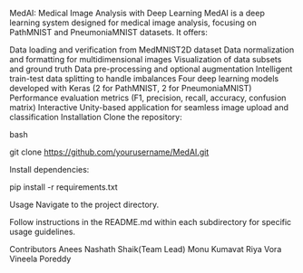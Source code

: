 MedAI: Medical Image Analysis with Deep Learning
MedAI is a deep learning system designed for medical image analysis, focusing on PathMNIST and PneumoniaMNIST datasets. It offers:

Data loading and verification from MedMNIST2D dataset
Data normalization and formatting for multidimensional images
Visualization of data subsets and ground truth
Data pre-processing and optional augmentation
Intelligent train-test data splitting to handle imbalances
Four deep learning models developed with Keras (2 for PathMNIST, 2 for PneumoniaMNIST)
Performance evaluation metrics (F1, precision, recall, accuracy, confusion matrix)
Interactive Unity-based application for seamless image upload and classification
Installation
Clone the repository:

bash

git clone https://github.com/yourusername/MedAI.git

Install dependencies:


pip install -r requirements.txt


Usage
Navigate to the project directory.

Follow instructions in the README.md within each subdirectory for specific usage guidelines.

Contributors
Anees Nashath Shaik(Team Lead)
Monu Kumavat
Riya Vora
Vineela Poreddy
